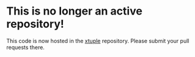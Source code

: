 # This is no longer an active repository!

This code is now hosted in the [xtuple](https://github.com/xtuple/xtuple/tree/master/foundation-database) repository. Please submit your pull requests there.
